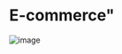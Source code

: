 # E-commerce" 
![image](https://github.com/user-attachments/assets/f031b5ab-abd6-44cc-88a3-a7d978ef4a9c)

